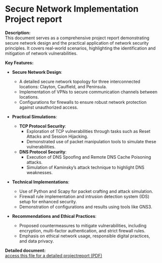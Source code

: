 #  Secure Network Implementation Project report 

**Description:**  
This document serves as a comprehensive project report demonstrating secure network design and the practical application of network security principles. It covers real-world scenarios, highlighting the identification and mitigation of network vulnerabilities.

**Key Features:**
- **Secure Network Design**:
  - A detailed secure network topology for three interconnected locations: Clayton, Caulfield, and Peninsula.
  - Implementation of VPNs to secure communication channels between locations.
  - Configurations for firewalls to ensure robust network protection against unauthorized access.

- **Practical Simulations**:
  - **TCP Protocol Security**:
    - Exploration of TCP vulnerabilities through tasks such as Reset Attacks and Session Hijacking.
    - Demonstrated use of packet manipulation tools to simulate these vulnerabilities.
  - **DNS Protocol Security**:
    - Execution of DNS Spoofing and Remote DNS Cache Poisoning attacks.
    - Simulation of Kaminsky’s attack technique to highlight DNS weaknesses.

- **Technical Implementations**:
  - Use of Python and Scapy for packet crafting and attack simulation.
  - Firewall rule implementation and intrusion detection system (IDS) setup for enhanced security.
  - Demonstration of configurations and results using tools like GNS3.

- **Recommendations and Ethical Practices**:
  - Proposed countermeasures to mitigate vulnerabilities, including encryption, multi-factor authentication, and strict firewall rules.
  - Emphasis on ethical network usage, responsible digital practices, and data privacy.

**Detailed document:**  
[access this file for a detailed projectreport (PDF)](.securenetworking.pdf)
